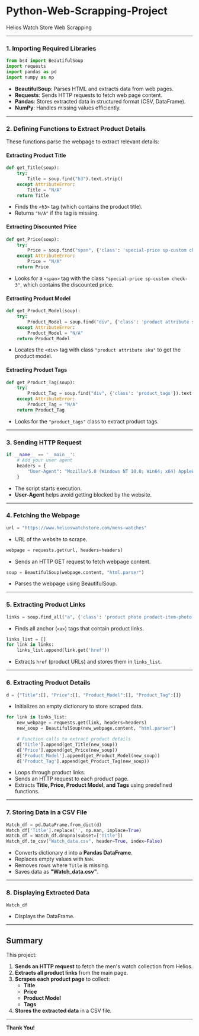 # Python-Web-Scrapping-Project
Helios Watch Store Web Scrapping

---

### **1. Importing Required Libraries**
```python
from bs4 import BeautifulSoup
import requests
import pandas as pd
import numpy as np
```
- **BeautifulSoup**: Parses HTML and extracts data from web pages.
- **Requests**: Sends HTTP requests to fetch web page content.
- **Pandas**: Stores extracted data in structured format (CSV, DataFrame).
- **NumPy**: Handles missing values efficiently.

---

### **2. Defining Functions to Extract Product Details**
These functions parse the webpage to extract relevant details:

#### **Extracting Product Title**
```python
def get_Title(soup):
    try:
        Title = soup.find("h3").text.strip()
    except AttributeError:
        Title = "N/A"
    return Title
```
- Finds the `<h3>` tag (which contains the product title).
- Returns `"N/A"` if the tag is missing.

#### **Extracting Discounted Price**
```python
def get_Price(soup):
    try:
        Price = soup.find("span", {'class': 'special-price sp-custom check-3'}).text.strip()
    except AttributeError:
        Price = "N/A"
    return Price
```
- Looks for a `<span>` tag with the class `"special-price sp-custom check-3"`, which contains the discounted price.

#### **Extracting Product Model**
```python
def get_Product_Model(soup):
    try:
        Product_Model = soup.find("div", {'class': 'product attribute sku'}).text.strip()
    except AttributeError:
        Product_Model = "N/A"
    return Product_Model
```
- Locates the `<div>` tag with class `"product attribute sku"` to get the product model.

#### **Extracting Product Tags**
```python
def get_Product_Tag(soup):
    try:
        Product_Tag = soup.find("div", {'class': 'product_tags'}).text.strip()
    except AttributeError:
        Product_Tag = "N/A"
    return Product_Tag
```
- Looks for the `"product_tags"` class to extract product tags.

---

### **3. Sending HTTP Request**
```python
if __name__ == '__main__':
    # Add your user agent
    headers = {
        "User-Agent": "Mozilla/5.0 (Windows NT 10.0; Win64; x64) AppleWebKit/537.36 (KHTML, like Gecko) Chrome/131.0.0.0 Safari/537.36"
    }
```
- The script starts execution.
- **User-Agent** helps avoid getting blocked by the website.

---

### **4. Fetching the Webpage**
```python
url = "https://www.helioswatchstore.com/mens-watches"
```
- URL of the website to scrape.

```python
webpage = requests.get(url, headers=headers)
```
- Sends an HTTP GET request to fetch webpage content.

```python
soup = BeautifulSoup(webpage.content, "html.parser")
```
- Parses the webpage using BeautifulSoup.

---

### **5. Extracting Product Links**
```python
links = soup.find_all("a", {'class': 'product photo product-item-photo'})
```
- Finds all anchor (`<a>`) tags that contain product links.

```python
links_list = []
for link in links:
    links_list.append(link.get('href'))
```
- Extracts `href` (product URLs) and stores them in `links_list`.

---

### **6. Extracting Product Details**
```python
d = {"Title":[], "Price":[], "Product_Model":[], "Product_Tag":[]}
```
- Initializes an empty dictionary to store scraped data.

```python
for link in links_list:
    new_webpage = requests.get(link, headers=headers)
    new_soup = BeautifulSoup(new_webpage.content, "html.parser")

    # Function calls to extract product details
    d['Title'].append(get_Title(new_soup))
    d['Price'].append(get_Price(new_soup))
    d['Product_Model'].append(get_Product_Model(new_soup))
    d['Product_Tag'].append(get_Product_Tag(new_soup))
```
- Loops through product links.
- Sends an HTTP request to each product page.
- Extracts **Title, Price, Product Model, and Tags** using predefined functions.

---

### **7. Storing Data in a CSV File**
```python
Watch_df = pd.DataFrame.from_dict(d)
Watch_df['Title'].replace('', np.nan, inplace=True)
Watch_df = Watch_df.dropna(subset=['Title'])
Watch_df.to_csv("Watch_data.csv", header=True, index=False)
```
- Converts dictionary `d` into a **Pandas DataFrame**.
- Replaces empty values with `NaN`.
- Removes rows where `Title` is missing.
- Saves data as **"Watch_data.csv"**.

---

### **8. Displaying Extracted Data**
```python
Watch_df
```
- Displays the DataFrame.

---

## **Summary**
This project:
1. **Sends an HTTP request** to fetch the men's watch collection from Helios.
2. **Extracts all product links** from the main page.
3. **Scrapes each product page** to collect:
   - **Title**
   - **Price**
   - **Product Model**
   - **Tags**
4. **Stores the extracted data** in a CSV file.
---
**Thank You!**
